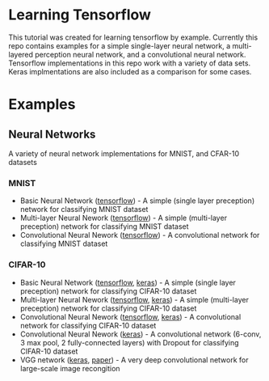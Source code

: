 # Learning Tensorflow

This tutorial was created for learning tensorflow by example. Currently this repo contains examples for a simple single-layer neural network, a multi-layered perception neural network, and a convolutional neural network. Tensorflow implementations in this repo work with a variety of data sets. Keras implmentations are also included as a comparison for some cases.

# Examples

## Neural Networks
A variety of neural network implementations for MNIST, and CFAR-10 datasets

### MNIST
- Basic Neural Network ([tensorflow](examples/mnist/basic-net.py)) - A simple (single layer preception) network for classifying MNIST dataset 
- Multi-layer Neural Nework ([tensorflow](examples/mnist/mlp-net.py)) - A simple (multi-layer preception) network for classifying MNIST dataset 
- Convolutional Neural Nework ([tensorflow](examples/mnist/conv-net.py)) - A convolutional network for classifying MNIST dataset 

### CIFAR-10
- Basic Neural Network ([tensorflow](examples/cifar/basic-net.py), [keras](examples/cifar/keras-basic.py)) - A simple (single layer preception) network for classifying CIFAR-10 dataset 
- Multi-layer Neural Nework ([tensorflow](examples/cifar/mlp-net.py), [keras](examples/cifar/keras-mlp.py)) - A simple (multi-layer preception) network for classifying CIFAR-10 dataset 
- Convolutional Neural Nework ([tensorflow](examples/cifar/conv-net.py), [keras](examples/cifar/keras-conv.py)) - A convolutional network for classifying CIFAR-10 dataset
- Convolutional Neural Nework ([keras](examples/cifar/keras-nine-layer-conv.py)) - A convolutional network (6-conv, 3 max pool, 2 fully-connected layers) with Dropout for classifying CIFAR-10 dataset 
- VGG network ([keras](examples/cifar/keras-vgg.py), [paper](https://arxiv.org/pdf/1409.1556v6.pdf)) - A very deep convolutional network for large-scale image recongition
